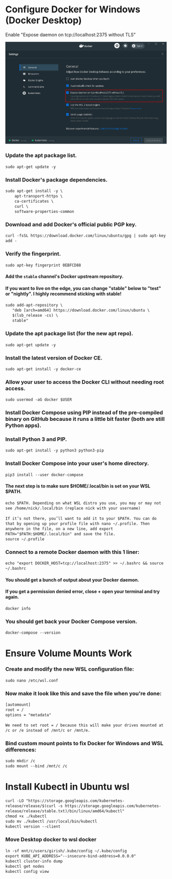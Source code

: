 # Configure Docker for Windows (Docker Desktop)

Enable "Expose daemon on tcp://localhost:2375 without TLS"

![alt text](https://github.com/chandramgc/kubernetes-snippets/blob/master/Images/2020-09-27%2021_38_11-Settings.png)


### Update the apt package list.
```
sudo apt-get update -y
```

### Install Docker's package dependencies.
```
sudo apt-get install -y \
    apt-transport-https \
    ca-certificates \
    curl \
    software-properties-common
```

### Download and add Docker's official public PGP key.
```
curl -fsSL https://download.docker.com/linux/ubuntu/gpg | sudo apt-key add -
```

### Verify the fingerprint.
```
sudo apt-key fingerprint 0EBFCD88
```

#### Add the `stable` channel's Docker upstream repository.
#### If you want to live on the edge, you can change "stable" below to "test" or "nightly". I highly recommend sticking with stable!
```
sudo add-apt-repository \
   "deb [arch=amd64] https://download.docker.com/linux/ubuntu \
   $(lsb_release -cs) \
   stable"
```

### Update the apt package list (for the new apt repo).
```
sudo apt-get update -y
```

### Install the latest version of Docker CE.
```
sudo apt-get install -y docker-ce
```

### Allow your user to access the Docker CLI without needing root access.
```
sudo usermod -aG docker $USER
```

### Install Docker Compose using PIP instead of the pre-compiled binary on GitHub because it runs a little bit faster (both are still Python apps).

### Install Python 3 and PIP.
```
sudo apt-get install -y python3 python3-pip
```

### Install Docker Compose into your user's home directory.
```
pip3 install --user docker-compose
```

#### The next step is to make sure $HOME/.local/bin is set on your WSL $PATH.

```
echo $PATH. Depending on what WSL distro you use, you may or may not see /home/nick/.local/bin (replace nick with your username)

If it’s not there, you’ll want to add it to your $PATH. You can do that by opening up your profile file with nano ~/.profile. Then anywhere in the file, on a new line, add export PATH="$PATH:$HOME/.local/bin" and save the file.
source ~/.profile 

```

### Connect to a remote Docker daemon with this 1 liner:
```
echo "export DOCKER_HOST=tcp://localhost:2375" >> ~/.bashrc && source ~/.bashrc
```

#### You should get a bunch of output about your Docker daemon.
#### If you get a permission denied error, close + open your terminal and try again.
```
docker info
```

### You should get back your Docker Compose version.
```
docker-compose --version
```

# Ensure Volume Mounts Work

### Create and modify the new WSL configuration file:
```
sudo nano /etc/wsl.conf
```

### Now make it look like this and save the file when you're done:
```
[automount]
root = /
options = "metadata"

We need to set root = / because this will make your drives mounted at /c or /e instead of /mnt/c or /mnt/e.
```
### Bind custom mount points to fix Docker for Windows and WSL differences:
```
sudo mkdir /c
sudo mount --bind /mnt/c /c
```

# Install Kubectl in Ubuntu wsl
```
curl -LO "https://storage.googleapis.com/kubernetes-release/release/$(curl -s https://storage.googleapis.com/kubernetes-release/release/stable.txt)/bin/linux/amd64/kubectl"
chmod +x ./kubectl
sudo mv ./kubectl /usr/local/bin/kubectl
kubectl version --client
```

### Move Desktop docker to wsl docker
```
ln -sf mnt/c/users/girish/.kube/config ~/.kube/config
export KUBE_API_ADDRESS="--insecure-bind-address=0.0.0.0"
kubectl cluster-info dump
kubectl get nodes
kubectl config view
```
